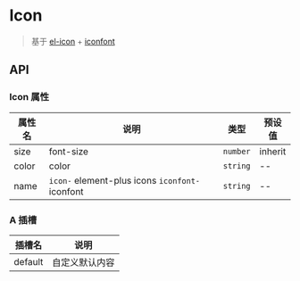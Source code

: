 # Icon

> 基于 [el-icon](https://element-plus.org/zh-CN/component/icon.html) + [iconfont](https://www.iconfont.cn/)

## API

### Icon 属性

| 属性名 | 说明                                            | 类型     | 预设值  |
| ------ | ----------------------------------------------- | -------- | ------- |
| size   | font-size                                       | `number` | inherit |
| color  | color                                           | `string` | --      |
| name   | `icon-` element-plus icons `iconfont-` iconfont | `string` | --      |

### A 插槽

| 插槽名  | 说明           |
| ------- | -------------- |
| default | 自定义默认内容 |
